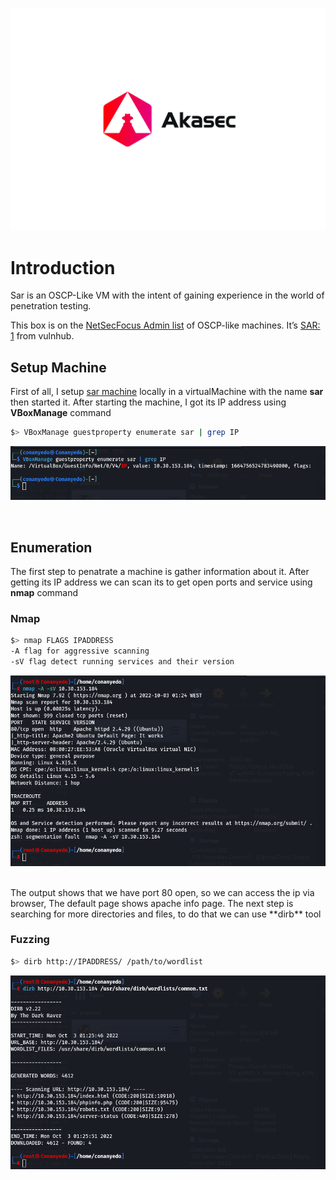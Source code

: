 <p align="center"><img src="https://github.com/AkaSec-1337-CyberSecurity-Club/Introduction/raw/main/light-14.jpg" alt="AkaSec 1337 CyberSecurity Club Logo"/><br></p>

# Introduction

Sar is an OSCP-Like VM with the intent of gaining experience in the world of penetration testing.

This box is on the <a href="https://docs.google.com/spreadsheets/d/1dwSMIAPIam0PuRBkCiDI88pU3yzrqqHkDtBngUHNCw8/edit#gid=0">NetSecFocus Admin list</a> of OSCP-like machines. It’s <a href="https://www.vulnhub.com/entry/sar-1,425/">SAR: 1</a> from vulnhub.

## Setup Machine

First of all, I setup <a href="https://www.vulnhub.com/entry/sar-1,425/">sar machine</a> locally in a virtualMachine with the name **sar** then started it.
After starting the machine, I got its IP address using **VBoxManage** command
```bash
$> VBoxManage guestproperty enumerate sar | grep IP
```
<p align="center"><img src="screenShots/GetMachineIP.png" alt="Machine IP"/></p><br>

## Enumeration

The first step to penatrate a machine is gather information about it. After getting its IP address we can scan its to get open ports and service using **nmap** command

### Nmap

```bash
$> nmap FLAGS IPADDRESS
-A flag for aggressive scanning
-sV flag detect running services and their version
```

<p align="center"><img src="screenShots/Nmap.png" alt="Scan IP address with nmap"/></p><br>
The output shows that we have port 80 open, so we can access the ip via browser, The default page shows apache info page.
The next step is searching for more directories and files, to do that we can use **dirb** tool

### Fuzzing

```bash
$> dirb http://IPADDRESS/ /path/to/wordlist
```

<p align="center"><img src="screenShots/Dirb.png" alt="fuzzing for more paths"/></p><br>
